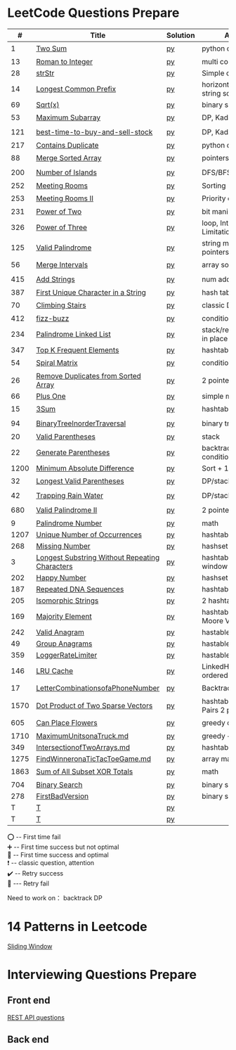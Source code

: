 # LeetCode Questions Prepare 

| #    | Title                                                                                                                           | Solution                                                      | Approach                               | Comments                                   |  
|------|---------------------------------------------------------------------------------------------------------------------------------|---------------------------------------------------------------|----------------------------------------|--------------------------------------------|
| 1    | [Two Sum](https://leetcode.com/problems/two-sum/)                                                                               | [py](hashTable/TwoSum.md)                                     | python dic (hashtable)                 | :heavy_exclamation_mark:  :100:            |
| 13   | [Roman to Integer](https://leetcode.com/problems/roman-to-integer/)                                                             | [py](general/Roman.md)                                        | multi condition                        | :heavy_plus_sign:                          |
| 28   | [strStr](https://leetcode.com/problems/implement-strstr/)                                                                       | [py](general/strStr.md)                                       | Simple one loop                        | :100:                                      |
| 14   | [Longest Common Prefix](https://leetcode.com/problems/longest-common-prefix/)                                                   | [py](general/prefix.md)                                       | horizontal/vertical string scanning    | :100:                                      |
| 69   | [Sqrt(x)](https://leetcode.com/problems/sqrtx/)                                                                                 | [py](./math/sqrt.md)                                          | binary search                          | :heavy_plus_sign:                          |
| 53   | [Maximum Subarray](https://leetcode.com/problems/maximum-subarray/)                                                             | [py](dynamicProgramming/maximumSubarray.md)                   | DP, Kadane's Algorithm                 | :o: :small_red_triangle:                   |
| 121  | [best-time-to-buy-and-sell-stock](https://leetcode.com/problems/best-time-to-buy-and-sell-stock/)                               | [py](dynamicProgramming/stock.md)                             | DP, Kadane's Algorithm                 | :heavy_exclamation_mark:  :o:              |
| 217  | [Contains Duplicate](https://leetcode.com/problems/contains-duplicate/)                                                         | [py](general/containDuplicates.md)                            | python dic (hashtable)                 | :100:                                      |
| 88   | [Merge Sorted Array](https://leetcode.com/problems/merge-sorted-array/)                                                         | [py](pointers/MergeSortedArray.md)                            | pointers                               | :o:                                        |
| 200  | [Number of Islands](https://leetcode.com/problems/number-of-islands/)                                                           | [py](DFS-BFS/number-of-islands.md)                            | DFS/BFS                                | :o:                                        |
| 252  | [Meeting Rooms](https://leetcode.com/problems/meeting-rooms/)                                                                   | [py](array/MeetingRooms.md)                                   | Sorting                                | :100:                                      |
| 253  | [Meeting Rooms II](https://leetcode.com/problems/meeting-rooms-ii/)                                                             | [py](heap/MeetingRoomsII.md)                                  | Priority queue                         | :o:                                        |
| 231  | [Power of Two](https://leetcode.com/problems/power-of-two/)                                                                     | [py](BitManipulation/PowerofTwo.md)                           | bit manipulation                       | :heavy_plus_sign:                          |
| 326  | [Power of Three](https://leetcode.com/problems/power-of-three/)                                                                 | [py](BitManipulation/PowerofThree.md)                         | loop, Integer Limitations              | :heavy_plus_sign:                          |
| 125  | [Valid Palindrome](https://leetcode.com/problems/valid-palindrome/)                                                             | [py](string/ValidPalindrome.md)                               | string manipulation/ 2 pointers        | :100:                                      |
| 56   | [Merge Intervals](https://leetcode.com/problems/merge-intervals/)                                                               | [py](array/MergeIntervals.md)                                 | array sorting                          | :o:                                        |
| 415  | [Add Strings](https://leetcode.com/problems/add-strings/)                                                                       | [py](math/AddStrings.md)                                      | num addition math                      | :o:                                        |
| 387  | [First Unique Character in a String](https://leetcode.com/problems/first-unique-character-in-a-string/)                         | [py](hashTable/FirstUniqueCharInString.md)                    | hash table                             | :100:                                      |
| 70   | [Climbing Stairs](https://leetcode.com/problems/climbing-stairs/)                                                               | [py](dynamicProgramming/ClimbingStairs.md)                    | classic DP                             | :heavy_exclamation_mark: :heavy_plus_sign: |
| 412  | [fizz-buzz](https://leetcode.com/problems/fizz-buzz/)                                                                           | [py](general/fizz-buzz.md)                                    | condition/hashtable                    | :100:                                      |
| 234  | [Palindrome Linked List](https://leetcode.com/problems/palindrome-linked-list/)                                                 | [py](linkedList/PalindromeLinkedList.md)                      | stack/recursion/reverse in place       | :heavy_exclamation_mark: :heavy_plus_sign: |
| 347  | [Top K Frequent Elements](https://leetcode.com/problems/top-k-frequent-elements/)                                               | [py](hashTable/TopKElements.md)                               | hashtable/heapq                        | :heavy_plus_sign:                          |
| 54   | [Spiral Matrix](https://leetcode.com/problems/spiral-matrix/)                                                                   | [py](general/SpiralMatrix.md)                                 | condition                              | :o:                                        |
| 26   | [Remove Duplicates from Sorted Array](https://leetcode.com/problems/remove-duplicates-from-sorted-array/)                       | [py](pointers/remove-duplicates-from-sorted-array.md)         | 2 pointers                             | :100:                                      |
| 66   | [Plus One](https://leetcode.com/problems/plus-one/)                                                                             | [py](general/PlusOne.md)                                      | simple math                            | :100:                                      |
| 15   | [3Sum](https://leetcode.com/problems/3sum/)                                                                                     | [py](hashTable/3sum.md)                                       | hashtable                              | :o:                                        |
| 94   | [BinaryTreeInorderTraversal](https://leetcode.com/problems/binary-tree-inorder-traversal/)                                      | [py](BinaryTree/BinaryTreeInorderTraversal.md)                | binary tree traversal                  | :o:                                        |
| 20   | [Valid Parentheses](https://leetcode.com/problems/valid-parentheses/)                                                           | [py](stack/ValidParentheses.md)                               | stack                                  | :100:                                      |
| 22   | [Generate Parentheses](https://leetcode.com/problems/generate-parentheses/)                                                     | [py](backtrack/GenerateParentheses.md)                        | backtrack with multiple condition      | :o:                                        |
| 1200 | [Minimum Absolute Difference](https://leetcode.com/problems/minimum-absolute-difference/)                                       | [py](general/MinimumAbsoluteDifference.md)                    | Sort + 1 Traversal                     | :100:                                      |
| 32   | [Longest Valid Parentheses](https://leetcode.com/problems/longest-valid-parentheses/)                                           | [py](dynamicProgramming/LongestValidParentheses.md)           | DP/stack   hard!                       | :o:                                        |
| 42   | [Trapping Rain Water](https://leetcode.com/problems/trapping-rain-water/)                                                       | [py](stack/TrappingRainWater.md)                              | DP/stack   hard!                       | :o:                                        |
| 680  | [Valid Palindrome II](https://leetcode.com/problems/valid-palindrome-ii/)                                                       | [py](pointers/ValidPalindromeII.md)                           | 2 pointers                             | :o:                                        |
| 9    | [Palindrome Number](https://leetcode.com/problems/palindrome-number/)                                                           | [py](general/PalindromeNumber.md)                             | math                                   | :heavy_plus_sign:                          |
| 1207 | [Unique Number of Occurrences](https://leetcode.com/problems/unique-number-of-occurrences/)                                     | [py](hashTable/UniqueNumberOccurrences.md)                    | hashtable                              | :100:                                      |
| 268  | [Missing Number](https://leetcode.com/problems/missing-number/)                                                                 | [py](hashTable/MissingNumber.md)                              | hashset                                | :heavy_plus_sign:                          |
| 3    | [Longest Substring Without Repeating Characters](https://leetcode.com/problems/longest-substring-without-repeating-characters/) | [py](hashTable/LongestSubstringWithoutRepeatingCharacters.md) | hashtable, sliding window              | :o:                                        |
| 202  | [Happy Number](https://leetcode.com/problems/happy-number/)                                                                     | [py](hashTable/happy_number.md)                               | hashset                                | :100:                                      |
| 187  | [Repeated DNA Sequences](https://leetcode.com/problems/repeated-dna-sequences/)                                                 | [py](hashTable/RepeatedDNASequences.md)                       | hashtable                              | :100:                                      |
| 205  | [Isomorphic Strings](https://leetcode.com/problems/isomorphic-strings/)                                                         | [py](hashTable/IsomorphicStrings.md)                          | 2 hashtable                            | :100:                                      |
| 169  | [Majority Element](https://leetcode.com/problems/majority-element/)                                                             | [py](hashTable/MajorityElement.md)                            | hashtable/Boyer-Moore Voting Algorithm | :heavy_plus_sign:                          |
| 242  | [Valid Anagram](https://leetcode.com/problems/valid-anagram/)                                                                   | [py](hashTable/ValidAnagram.md)                               | hastable                               | :100:                                      |
| 49   | [Group Anagrams](https://leetcode.com/problems/group-anagrams/)                                                                 | [py](hashTable/GroupAnagrams.md)                              | hastable, default dic                  | :heavy_plus_sign:                          |
| 359  | [LoggerRateLimiter](https://leetcode.com/problems/logger-rate-limiter/)                                                         | [py](hashTable/LoggerRateLimiter.md)                          | hastable                               | :100:                                      |
| 146  | [LRU Cache](https://leetcode.com/problems/lru-cache/solution/)                                                                  | [py](hashTable/LRUCache.md)                                   | LinkedHashMap, ordered dic             | :o:                                        |
| 17   | [LetterCombinationsofaPhoneNumber](https://leetcode.com/problems/letter-combinations-of-a-phone-number/)                        | [py](hashTable/LetterCombinationsofaPhoneNumber.md)           | Backtrack                              | :o:                                        |
| 1570 | [Dot Product of Two Sparse Vectors](https://leetcode.com/problems/dot-product-of-two-sparse-vectors/)                           | [py](hashTable/DotProductofTwoSparseVectors.md)               | hashtable/Index-Value Pairs 2 pointers | :100:                                      |
| 605  | [Can Place Flowers](https://leetcode.com/problems/can-place-flowers/)                                                           | [py](greedy/CanPlaceFlowers.md)                               | greedy optimization                    | :o:                                        |
| 1710 | [MaximumUnitsonaTruck.md](https://leetcode.com/problems/maximum-units-on-a-truck/)                                              | [py](greedy/MaximumUnitsonaTruck.md)                          | greedy + sort                          | :heavy_plus_sign:                          |
| 349  | [IntersectionofTwoArrays.md](https://leetcode.com/problems/intersection-of-two-arrays/)                                         | [py](hashTable/IntersectionofTwoArrays.md)                    | hashtable                              | :100:                                      |
| 1275 | [FindWinneronaTicTacToeGame.md](https://leetcode.com/problems/find-winner-on-a-tic-tac-toe-game/)                               | [py](general/FindWinneronaTicTacToeGame.md.md)                | array manipulation                     | :heavy_plus_sign:                          |
| 1863 | [Sum of All Subset XOR Totals](https://leetcode.com/problems/sum-of-all-subset-xor-totals/)                                     | [py](hashTable/strStr.md)                                     | math                                   | :o:                                        |
| 704  | [Binary Search](https://leetcode.com/problems/binary-search/)                                                                   | [py](array/BinarySearch.md)                                   | binary search 101                      | :100:                                      |
| 278  | [FirstBadVersion](https://leetcode.com/problems/first-bad-version/)                                                             | [py](array/FirstBadVersion.md.md)                             | binary search                          | :100:                                      |
| T    | [T]()                                                                                                                           | [py](hashTable/strStr.md)                                     |                                        |                                            |
| T    | [T]()                                                                                                                           | [py](hashTable/strStr.md)                                     |                                        |                                            |

:o: -- First time fail       
:heavy_plus_sign: -- First time success but not optimal     
:100: -- First time success and optimal    
:heavy_exclamation_mark: -- classic question, attention        
:heavy_check_mark: -- Retry success      
:small_red_triangle: --- Retry fail     


Need to work on：
backtrack
DP

# 14 Patterns in Leetcode

[Sliding Window](14PatternsInLeetcode/slidingWindow.md)     


# Interviewing Questions Prepare 

## Front end 


[REST API questions](FrontEnd_Interview_Questions/REST.md)     

## Back end 
